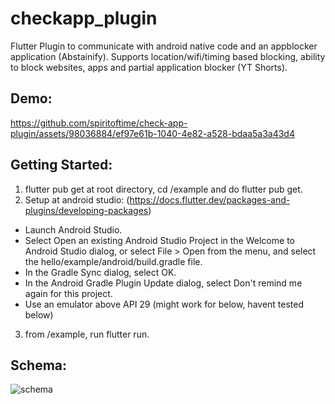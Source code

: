 # checkapp_plugin

Flutter Plugin to communicate with android native code and an appblocker application (Abstainify). Supports location/wifi/timing based blocking, ability to block websites, apps and partial application blocker (YT Shorts).

## Demo:
https://github.com/spiritoftime/check-app-plugin/assets/98036884/ef97e61b-1040-4e82-a528-bdaa5a3a43d4

## Getting Started:
1. flutter pub get at root directory, cd /example and do flutter pub get.
2. Setup at android studio: (https://docs.flutter.dev/packages-and-plugins/developing-packages)
-    Launch Android Studio.
- Select Open an existing Android Studio Project in the Welcome to Android Studio dialog, or select File > Open from the menu, and select the hello/example/android/build.gradle file.
- In the Gradle Sync dialog, select OK.
- In the Android Gradle Plugin Update dialog, select Don't remind me again for this project.
- Use an emulator above API 29 (might work for below, havent tested below)
3. from /example, run flutter run.

## Schema:
![schema](https://github.com/spiritoftime/check-app-plugin/assets/98036884/dfc1362d-a7cd-49a2-ab78-e7e557368b02)

